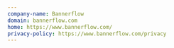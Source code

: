 ```yaml
---
company-name: Bannerflow
domain: bannerflow.com
home: https://www.bannerflow.com/
privacy-policy: https://www.bannerflow.com/privacy
---
```




